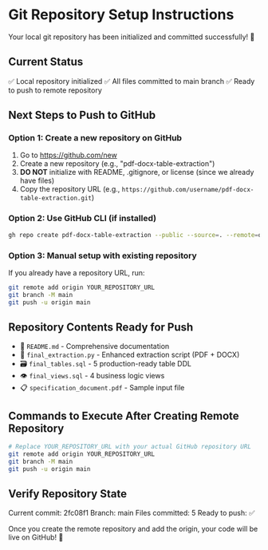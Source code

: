 # Git Repository Setup Instructions

Your local git repository has been initialized and committed successfully! 🎉

## Current Status
✅ Local repository initialized
✅ All files committed to main branch
✅ Ready to push to remote repository

## Next Steps to Push to GitHub

### Option 1: Create a new repository on GitHub
1. Go to https://github.com/new
2. Create a new repository (e.g., "pdf-docx-table-extraction")
3. **DO NOT** initialize with README, .gitignore, or license (since we already have files)
4. Copy the repository URL (e.g., `https://github.com/username/pdf-docx-table-extraction.git`)

### Option 2: Use GitHub CLI (if installed)
```bash
gh repo create pdf-docx-table-extraction --public --source=. --remote=origin --push
```

### Option 3: Manual setup with existing repository
If you already have a repository URL, run:
```bash
git remote add origin YOUR_REPOSITORY_URL
git branch -M main
git push -u origin main
```

## Repository Contents Ready for Push
- 📄 `README.md` - Comprehensive documentation
- 🐍 `final_extraction.py` - Enhanced extraction script (PDF + DOCX)
- 🗃️ `final_tables.sql` - 5 production-ready table DDL
- 👁️ `final_views.sql` - 4 business logic views  
- 📋 `specification_document.pdf` - Sample input file

## Commands to Execute After Creating Remote Repository
```bash
# Replace YOUR_REPOSITORY_URL with your actual GitHub repository URL
git remote add origin YOUR_REPOSITORY_URL
git branch -M main
git push -u origin main
```

## Verify Repository State
Current commit: 2fc08f1
Branch: main
Files committed: 5
Ready to push: ✅

Once you create the remote repository and add the origin, your code will be live on GitHub! 🚀
